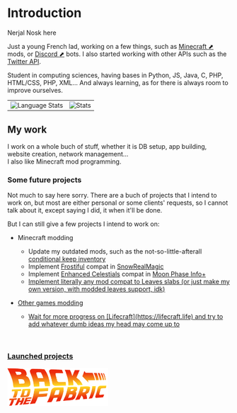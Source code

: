 <h1>Introduction</h1>

<p>Nerjal Nosk here</p>
<p>Just a young French lad, working on a few things, such as <a href="https://www.minecraft.net" target="_blank">Minecraft ⬈</a> mods, or <a href="https://www.discord.com" target="_blank">Discord ⬈</a> bots. I also started working with other APIs such as the <a href="https://www.twitter.com">Twitter API</a>.</p>
<p>Student in computing sciences, having bases in Python, JS, Java, C, PHP, HTML/CSS, PHP, XML... And always learning, as for there is always room to improve ourselves.</p>

<table style="border:none">
  <tr style="border:none">
    <td style="border:none"><img align="left" alt="Language Stats" src="https://github-readme-stats.anuraghazra1.vercel.app/api/top-langs/?username=NerjalNosk&show_icons=true&theme=dark" /></td>
    <td style="border:none"><img align="right" alt="Stats" src="https://github-readme-stats.vercel.app/api?username=NerjalNosk&show_icons=true&layout=compact&theme=dark" /></td>
  </tr>
</table>

<h2>My work</h2>

I work on a whole buch of stuff, whether it is DB setup, app building, website creation, network management...<br>
I also like Minecraft mod programming.

<h3>Some future projects</h3>

Not much to say here sorry. There are a buch of projects that I intend to work on, but most are either personal or some clients' requests, so I cannot talk about it, except saying I did, it when it'll be done.

But I can still give a few projects I intend to work on:
<ul>
  <li>
    <p>Minecraft modding</p>
    <ul>
      <li>Update my outdated mods, such as the not-so-little-afterall <a href="https://github.com/NerjalNosk/Conditional_keep_inventory">conditional keep inventory</a></li>
      <li>Implement <a href="https://github.com/TheDeathlyCow/frostiful">Frostiful</a> compat in <a href="https://github.com/Snownee/SnowRealMagic">SnowRealMagic</a></li>
      <li>Implement <a href="https://github.com/CorgiTaco/Enhanced-Celestials">Enhanced Celestials</a> compat in <a href="https://modrinth.com/mod/moonphaseinfo%2B">Moon Phase Info+</li>
      <li>Implement literally any mod compat to <a href="https://github.com/AlexanderRyb/LeaveSlabs">Leaves slabs (or just make my own version, with modded leaves support, idk)</li>
    </ul>
  </li>
  <li>
    <p>Other games modding</p>
    <ul>
      <li>Wait for more progress on [Lifecraft](https://lifecraft.life) and try to add whatever dumb ideas my head may come up to</li>
    </ul>
  </li>
</ul>

<span>
  <br> <!-- What bad can a little spacing do? -->
</span>

<h3>Launched projects</h3>

<a href="https://github.com/orgs/Back-to-the-Fabric/"><img align="left" alt="Back to the Fabric" src="https://raw.githubusercontent.com/NerjalNosk/NerjalNosk/main/pictures/bttf_icon.png" style="width:45%"/></a>
